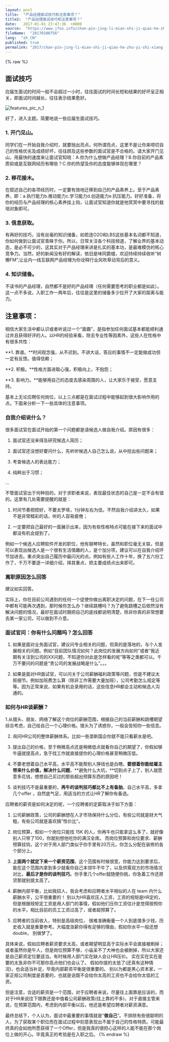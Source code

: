 ```yaml
---
layout: post
title:  "产品经理面试技巧和注意事项？"
title2:  "产品经理面试技巧和注意事项？"
date:   2017-01-01 23:47:36  +0800
source:  "https://www.jfox.info/chan-pin-jing-li-mian-shi-ji-qiao-he-zhu-yi-shi-xiang.html"
fileName:  "20170100756"
lang:  "zh_CN"
published: true
permalink: "2017/chan-pin-jing-li-mian-shi-ji-qiao-he-zhu-yi-shi-xiang.html"
---
```

{% raw %}
## **面试技巧**

应届生面试的时间一般不会超过一小时，往往面试的时间长短和结果的好坏呈正相关，即面试时间越长，往往表示结果愈好。

![features_pic_n_1](/wp-content/uploads/2015/05/features_pic_n_1.jpg)

好了，进入主题。简要地说一些应届生面试技巧。

### 1. 开门见山。

同学们在一开始自我介绍时，就要抛出亮点。何所谓亮点，这里不是让你来唠叨自己的性格优劣及成绩好坏，往往顾及这些参数的面试官是不合格的。请大家开门见山，用最快的速度来让面试官知晓：A.你为什么想做产品经理？B.你目前的产品素质抑或是互联网经历有哪些？C.你的热望及你的态度能够体现在哪里？

### 2. 移花接木。

在叙述自己的各项经历时，一定要有效地迁移到自己的产品素养上。至于产品素养，即：a.执行能力b.推动能力c.学习能力d.创造能力e.抗压能力。好好准备，将你的经历与产品经理的核心素养挂上钩，让面试官知道你就是他冥冥中要寻找的栽培对象即可。

### 3. 信息获取。

有再好的技巧，没有丝毫的知识储备，如若连O2O和LBS这些基本名词都不知道，你如何做到让面试官青睐于你。所以，日常关注各个科技频道，了解业界的基本动态，是必不可少的，这其实对于产品经理来讲是扎实的基本功，是最难模仿的核心竞争力。当然，好的新闻没有好的解读，依旧是味同爵蜡，欢迎持续持续收听“树懒FM”,让业内一线互联网产品经理为你诠释行业风吹草动背后的意义。

### 4. 知识储备。

不读书的产品经理，自然都不是好的产品经理（任何需要思考的职业都是如此）。这一点不多说，入职工作一两年后，往往是这里的储备多少拉开了大家的距离与能力。

## **注意事项：**

相信大家生活中都认识或者听说过一个“面霸”，是指参加任何面试基本都能顺利通过并且获得好评的人。以HR的经验来看，除去专业性等因素外，这些人在性格中有很多共性：

**1. 靠谱。**时间观念强，从不迟到。不讲大话，答应的事情不一定能做成功但一定有反馈。值得信赖；

**2. 积极。**性格方面进取心强，积极向上，不抱怨；

**3. 影响力。**能够用自己的态度去感染周围的人，让大家乐于接受，愿意支持。

基本上无论应聘任何岗位，以上三点都是在面试过程中能够起到很大影响作用的点。下面来分析一下一些具体的注意事项。

### 自我介绍说什么？

很多面试官在面试开始的第一个问题都是请候选人做自我介绍。原因有很多：

1. 面试官还没来得及研究候选人简历；

2. 面试官还没想好要问什么，先听听候选人自己怎么说，从中挖出些问题来；

3. 考查候选人的表达能力；

4. 纯粹出于习惯；

…

不管面试官出于何种目的，对于求职者来说，表现最佳状态的自己是一定不会有错的。这里有几处需要提醒的就是：

1. 时间节奏把控好，不要太罗嗦，1分钟左右为佳。不然自我介绍讲太久，如果不是非常精彩的话，听的人容易疲倦；

2. 一定要把自己最好的一面展示出来，因为有些性格特点可能在接下来的面试中都没有机会提到了。

例如一个候选人应聘软件开发的职位，他有钢琴特长，虽然和职位毫无关联，但是可以表现出候选人是一个很有生活情趣的人，是个加分项，建议可以在自我介绍环节加进去。重点突出自己履历中最闪光的点。例如有些人工作十年，换了五六份工作了，千万不要逐一详细介绍，择其重点，把主要成绩点出来即可。

### 离职原因怎么回答

建议如实回答。

实际上，你在目前公司遇到的任何一个促使你做出离职决定的问题，在下一任公司中都有可能再次遇到，那时候你怎么办？继续跳槽吗？为了避免跳槽之后依然没有解决问题的情况，最好在面试时期把自己的底线都说明清楚，除非你真的非常想要去某一家公司，可以做到不介意。

### 面试官问：你有什么问题吗？怎么回答

1. 如果是面对业务面试官，建议问专业相关的问题，但真的是落地的，与个人发展相关的问题。例如“目前团队情况如何？此岗位的发展方向如何”或者“我近期有关注到公司的XX问题，不知道你对此是怎样看的呢”等等之类都可以。千万不要问的问题是“贵公司的发展战略是什么”。。。

2. 如果是面对HR面试官，可以问关于公司薪酬福利政策等问题，但是不建议太抠细节。例如加班费怎么算（除非工作需要大量加班），公司考勤怎么规定等等。因为正常来说，如果有机会录用的话，这些信息HR都会主动和候选人沟通的。

### 如何与HR谈薪酬？

1.从猎头、朋友、网络了解这个岗位的薪酬范围，根据自己的当前薪酬和跳槽期望综合考虑，自己给自己一个心理价格。猎头为了诱惑你，一般会告知你一些信息。

2. 询问HR公司的整体薪酬体系。比如一些垄断国企你就不能只看薪水是吧。

3. 提出自己的价格，至于稍微高点还是稍微低点就看你自己的期望了，你假如够牛逼就提高点，急于找工作就直接提你的心理价格甚至稍微压低。

4. 不要老想着自己水平高，水平高不能帮别人挣钱也是白瞎。**要想着你能给雇主带来什么价值，解决什么问题**，**避免什么大坑，**切到点子上了，别人就愿意多花钱，想想自己买过的那些超出预算东西的原因吧！

5. 谈判技巧不是最重要的，**再牛的谈判技巧都比不上有备胎**。自己水平高，多拿几个offer ，自然底气足，用适当的方式让HR了解你有备选。

应聘者的薪资是如何决定的呢，一个应聘者的定薪取决于如下方面：

1. 公司薪酬政策，公司的薪酬想在人才市场保持什么分位，有些公司就是财大气粗，有些公司就是喜欢搞”性价比”。

2. 岗位预算，假如一个岗位只能找 15K 的人，你再牛也只能拿这么多了，就好像别人只带了100，你就别想他吃你的满汉全席。 而岗位预算和岗位要求、薪酬预算挂钩，这个对于用人部门类似于你手里有20万元，你怎么分配在装修的各个部分上。

3. **上面两个就定下来一个薪资范围**，这个范围有时候很宽，你能力达到要求后，能在这个范围内拿到多少就看你自己本领牛不牛了，以及供需双方的市场情况对比，**最后才是你的谈判技巧**。你手里几个offer就随便你挑，你急着工作还房贷那就别提太高了。

4. 薪酬内部平衡，比如我招人，我会考虑和应聘者水平相似的人在 team 内什么薪酬水平，公平很重要的！ 别以为HR喜欢压人工资，工资的规矩是HR定的，但是根据规矩定工资是用人部门的事情，假如他们压你工资估计是觉得按照你的水平，相比目前的员工工资过高了，或者超预算了。

5. 应聘者的当前收入，特别是高级岗位， 很难准确衡量一个人到底值多少钱，历史收入就是重要参考。大幅度涨薪你得有足够的理由，假如你水平一般还想double， 别做梦了。

具体来说，假如应聘者薪资要求太高，或者期望明显高于实际水平会直接被刷掉；或者虽然你是牛人，但是岗位预算不够，小庙呆不了大神也会被刷掉，所以大家还是自己薪资定位要适当。有时候用人部门实在缺人会让HR压价。 实在实在实在是要的太急非你不可那你高点他们也会认了。 假如你提的太低了(还真有这种情况)，也会适当补足，毕竟内部薪资平衡是很重要的。 别以为都是黑心资本家，一家正规公司制度是首要的，也就是说既不会给你太高的工资也不会给你太低的工资。

但是注意，合适的薪资是一个范围，对于应聘者来说，尽量往上面靠是应该的，而对于HR来说往下限靠还是中值看公司薪酬政策(往上靠的不多)，对于直接主管来说，在预算范围内，考虑到内部平衡以后，他还是希望应聘者对薪资满意。

最终总结下，个人认为，面试中最重要的事情就是“**做自己**”。不排除有些很聪明的人，为了获取某个职位而在面试过程中刻意表现出不属于自己的性格特质。可能最终真的会如他所愿获得了一个Offer，但是我真的很担心这样的人能不能在那个岗位上做的开心。毕竟真正的考验是在入职之后。
{% endraw %}
